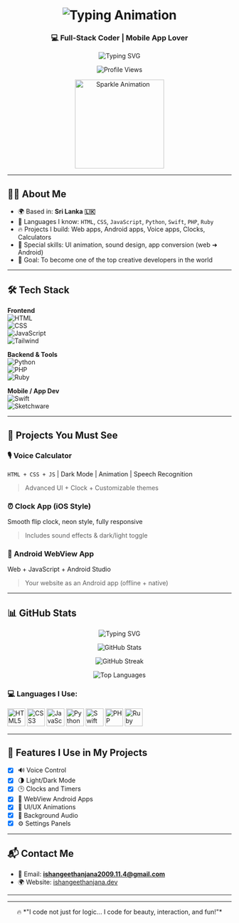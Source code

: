 <h1 align="center">
  <img src="https://readme-typing-svg.demolab.com?font=Fira+Code&size=28&pause=1000&color=00FF99&center=true&vCenter=true&width=500&lines=Hi+%F0%9F%91%8B%2C+I'm+Ishan+Geethanjana" alt="Typing Animation" />
</h1>
<h3 align="center">💻 Full-Stack Coder | Mobile App Lover </h3>

<p align="center">
  <img src="https://readme-typing-svg.demolab.com?font=Fira+Code&size=22&pause=1000&center=true&vCenter=true&width=440&lines=Creative+Coder+from+Sri+Lanka;I+design+UI+with+animation+and+sound;I+love+JS%2C+Python%2C+Swift%2C+and+Web+Apps" alt="Typing SVG" />
</p>
<p align="center">
  <img src="https://komarev.com/ghpvc/?username=ishangeethanjana&label=🔥+Profile+Views&color=FF5733&style=for-the-badge" alt="Profile Views" />
</p>

<p align="center">
  <img src="https://media.giphy.com/media/xUA7bdpLxQhsSQdyog/giphy.gif" width="200px" alt="Sparkle Animation" />
</p>

---

## 🧑‍💻 About Me

- 🌍 Based in: **Sri Lanka 🇱🇰**
- 💬 Languages I know: `HTML`, `CSS`, `JavaScript`, `Python`, `Swift`, `PHP`, `Ruby`
- 🔥 Projects I build: Web apps, Android apps, Voice apps, Clocks, Calculators
- 🎨 Special skills: UI animation, sound design, app conversion (web ➜ Android)
- 🎯 Goal: To become one of the top creative developers in the world

---

## 🛠️ Tech Stack

**Frontend**  
![HTML](https://img.shields.io/badge/HTML-E34F26?logo=html5&logoColor=white)  
![CSS](https://img.shields.io/badge/CSS-1572B6?logo=css3&logoColor=white)  
![JavaScript](https://img.shields.io/badge/JavaScript-F7DF1E?logo=javascript&logoColor=black)  
![Tailwind](https://img.shields.io/badge/TailwindCSS-38B2AC?logo=tailwind-css&logoColor=white)  

**Backend & Tools**  
![Python](https://img.shields.io/badge/Python-3776AB?logo=python&logoColor=white)  
![PHP](https://img.shields.io/badge/PHP-777BB4?logo=php&logoColor=white)  
![Ruby](https://img.shields.io/badge/Ruby-CC342D?logo=ruby&logoColor=white)  

**Mobile / App Dev**  
![Swift](https://img.shields.io/badge/Swift-F05138?logo=swift&logoColor=white)  
![Sketchware](https://img.shields.io/badge/Sketchware-0088CC?logo=android&logoColor=white)

---

## 🚀 Projects You Must See

### 🎙️ Voice Calculator
`HTML + CSS + JS` | Dark Mode | Animation | Speech Recognition  
> Advanced UI + Clock + Customizable themes

### ⏰ Clock App (iOS Style)
Smooth flip clock, neon style, fully responsive  
> Includes sound effects & dark/light toggle

### 📲 Android WebView App
Web + JavaScript + Android Studio  
> Your website as an Android app (offline + native)

---

## 📊 GitHub Stats 

<!-- Typing animation -->
<p align="center">
  <img src="https://readme-typing-svg.demolab.com?font=Fira+Code&size=24&pause=1000&color=00FF00&center=true&vCenter=true&width=435&lines=Full+Stack+Developer;Coding+Lover;HTML+%7C+CSS+%7C+JavaScript+%7C+Python+%7C+Swift+%7C+Ruby+%7C+PHP" alt="Typing SVG" />
</p>

<!-- GitHub stats -->
<p align="center">
  <img src="https://github-readme-stats.vercel.app/api?username=2009ishan&show_icons=true&theme=radical" alt="GitHub Stats" />
</p>

<!-- Streak stats -->
<p align="center">
  <img src="https://github-readme-streak-stats.herokuapp.com/?user=2009ishan&theme=radical" alt="GitHub Streak" />
</p>

<!-- Top languages -->
<p align="center">
  <img src="https://github-readme-stats.vercel.app/api/top-langs/?username=2009ishan&layout=compact&theme=radical" alt="Top Languages" />
</p>
<h3 align="left">💻 Languages I Use:</h3>
<p align="left">
  <img src="https://cdn.jsdelivr.net/gh/devicons/devicon/icons/html5/html5-original.svg" alt="HTML5" width="40" height="40"/> 
  <img src="https://cdn.jsdelivr.net/gh/devicons/devicon/icons/css3/css3-original.svg" alt="CSS3" width="40" height="40"/>
  <img src="https://cdn.jsdelivr.net/gh/devicons/devicon/icons/javascript/javascript-original.svg" alt="JavaScript" width="40" height="40"/>
  <img src="https://cdn.jsdelivr.net/gh/devicons/devicon/icons/python/python-original.svg" alt="Python" width="40" height="40"/>
  <img src="https://cdn.jsdelivr.net/gh/devicons/devicon/icons/swift/swift-original.svg" alt="Swift" width="40" height="40"/>
  <img src="https://cdn.jsdelivr.net/gh/devicons/devicon/icons/php/php-original.svg" alt="PHP" width="40" height="40"/>
  <img src="https://cdn.jsdelivr.net/gh/devicons/devicon/icons/ruby/ruby-original.svg" alt="Ruby" width="40" height="40"/>
</p>

---

## 🧩 Features I Use in My Projects

- [x] 🔊 Voice Control
- [x] 🌗 Light/Dark Mode
- [x] 🕒 Clocks and Timers
- [x] 📱 WebView Android Apps
- [x] 🎨 UI/UX Animations
- [x] 🎵 Background Audio
- [x] ⚙️ Settings Panels

---

## 📬 Contact Me

- 📧 Email: **ishangeethanjana2009.11.4@gmail.com**  
- 🌍 Website: [ishangeethanjana.dev](https://ishangeethanjana.dev)  

---
---

<p align="center">
  🔥 *"I code not just for logic... I code for beauty, interaction, and fun!"*
</p>
